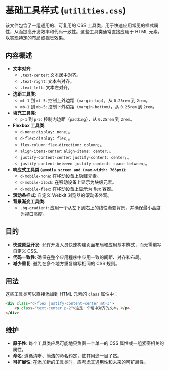 # 基础工具样式 (`utilities.css`)

该文件包含了一组通用的、可复用的 CSS 工具类，用于快速应用常见的样式属性，从而提高开发效率和代码一致性。这些工具类通常直接应用于 HTML 元素，以实现特定的布局或视觉效果。

## 内容概述

-   **文本对齐**: 
    -   `.text-center`: 文本居中对齐。
    -   `.text-right`: 文本右对齐。
    -   `.text-left`: 文本左对齐。
-   **边距工具类**: 
    -   `mt-1` 到 `mt-5`: 控制上外边距（`margin-top`），从 `0.25rem` 到 `2rem`。
    -   `mb-1` 到 `mb-5`: 控制下外边距（`margin-bottom`），从 `0.25rem` 到 `2rem`。
-   **填充工具类**: 
    -   `p-1` 到 `p-5`: 控制内边距（`padding`），从 `0.25rem` 到 `2rem`。
-   **Flexbox 工具类**: 
    -   `d-none`: `display: none;`。
    -   `d-flex`: `display: flex;`。
    -   `flex-column`: `flex-direction: column;`。
    -   `align-items-center`: `align-items: center;`。
    -   `justify-content-center`: `justify-content: center;`。
    -   `justify-content-between`: `justify-content: space-between;`。
-   **响应式工具类 (`@media screen and (max-width: 768px)`)**: 
    -   `d-mobile-none`: 在移动设备上隐藏元素。
    -   `d-mobile-block`: 在移动设备上显示为块级元素。
    -   `d-mobile-flex`: 在移动设备上显示为 flex 容器。
-   **滚动条样式**: 自定义 Webkit 浏览器的滚动条外观。
-   **背景渐变工具类**: 
    -   `.bg-gradient`: 应用一个从左下到右上的线性渐变背景，并确保最小高度为视口高度。

## 目的

-   **快速原型开发**: 允许开发人员快速构建页面布局和应用基本样式，而无需编写自定义 CSS。
-   **代码一致性**: 确保在整个应用程序中应用一致的间距、对齐和布局。
-   **减少重复**: 避免在多个地方重复编写相同的 CSS 规则。

## 用法

这些工具类可以直接添加到 HTML 元素的 `class` 属性中：

```html
<div class="d-flex justify-content-center mt-3">
    <p class="text-center p-2">这是一个居中对齐的文本。</p>
</div>
```

## 维护

-   **原子性**: 每个工具类应尽可能地只负责一个单一的 CSS 属性或一组紧密相关的属性。
-   **命名**: 遵循清晰、简洁的命名约定，使其用途一目了然。
-   **可扩展性**: 在添加新的工具类时，应考虑其通用性和未来的可扩展性。
